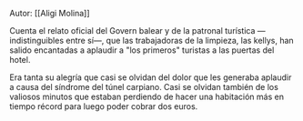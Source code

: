 ---
---

Autor: [[Aligi Molina]]

Cuenta el relato oficial del Govern balear y de la patronal turística —indistinguibles entre sí—, que las trabajadoras de la limpieza, las kellys, han salido encantadas a aplaudir a "los primeros" turistas a las puertas del hotel.

Era tanta su alegría que casi se olvidan del dolor que les generaba aplaudir a causa del síndrome del túnel carpiano. Casi se olvidan también de los valiosos minutos que estaban perdiendo de hacer una habitación más en tiempo récord para luego poder cobrar dos euros.